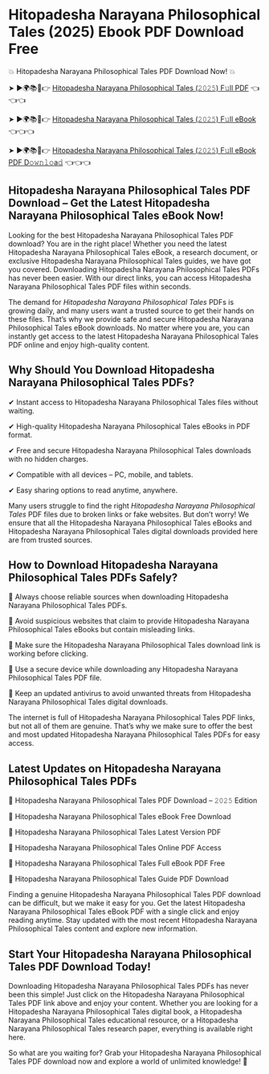 # Hitopadesha Narayana Philosophical Tales (2025) Ebook PDF Download Free

💥 Hitopadesha Narayana Philosophical Tales PDF Download Now! 💥

➤ ►🌍📚📱👉 [Hitopadesha Narayana Philosophical Tales (𝟸𝟶𝟸𝟻) F𝚞ll PDF](https://getpdf.xyz/hitopadesha-narayana-philosophical-tales) 👈👈👈


➤ ►🌍📚📱👉 [Hitopadesha Narayana Philosophical Tales (𝟸𝟶𝟸𝟻) F𝚞ll eBook](https://getpdf.xyz/hitopadesha-narayana-philosophical-tales) 👈👈👈


➤ ►🌍📚📱👉 [Hitopadesha Narayana Philosophical Tales (𝟸𝟶𝟸𝟻) F𝚞ll eBook PDF D𝚘𝚠𝚗𝚕𝚘a𝚍](https://getpdf.xyz/hitopadesha-narayana-philosophical-tales) 👈👈👈


## Hitopadesha Narayana Philosophical Tales PDF Download – Get the Latest Hitopadesha Narayana Philosophical Tales eBook Now!

Looking for the best Hitopadesha Narayana Philosophical Tales PDF download? You are in the right place! Whether you need the latest Hitopadesha Narayana Philosophical Tales eBook, a research document, or exclusive Hitopadesha Narayana Philosophical Tales guides, we have got you covered. Downloading Hitopadesha Narayana Philosophical Tales PDFs has never been easier. With our direct links, you can access Hitopadesha Narayana Philosophical Tales PDF files within seconds.

The demand for *Hitopadesha Narayana Philosophical Tales* PDFs is growing daily, and many users want a trusted source to get their hands on these files. That’s why we provide safe and secure Hitopadesha Narayana Philosophical Tales eBook downloads. No matter where you are, you can instantly get access to the latest Hitopadesha Narayana Philosophical Tales PDF online and enjoy high-quality content.

## Why Should You Download Hitopadesha Narayana Philosophical Tales PDFs?

✔ Instant access to Hitopadesha Narayana Philosophical Tales files without waiting.

✔ High-quality Hitopadesha Narayana Philosophical Tales eBooks in PDF format.

✔ Free and secure Hitopadesha Narayana Philosophical Tales downloads with no hidden charges.

✔ Compatible with all devices – PC, mobile, and tablets.

✔ Easy sharing options to read anytime, anywhere.

Many users struggle to find the right *Hitopadesha Narayana Philosophical Tales* PDF files due to broken links or fake websites. But don’t worry! We ensure that all the Hitopadesha Narayana Philosophical Tales eBooks and Hitopadesha Narayana Philosophical Tales digital downloads provided here are from trusted sources.

## How to Download Hitopadesha Narayana Philosophical Tales PDFs Safely?

📌 Always choose reliable sources when downloading Hitopadesha Narayana Philosophical Tales PDFs.

📌 Avoid suspicious websites that claim to provide Hitopadesha Narayana Philosophical Tales eBooks but contain misleading links.

📌 Make sure the Hitopadesha Narayana Philosophical Tales download link is working before clicking.

📌 Use a secure device while downloading any Hitopadesha Narayana Philosophical Tales PDF file.

📌 Keep an updated antivirus to avoid unwanted threats from Hitopadesha Narayana Philosophical Tales digital downloads.

The internet is full of Hitopadesha Narayana Philosophical Tales PDF links, but not all of them are genuine. That’s why we make sure to offer the best and most updated Hitopadesha Narayana Philosophical Tales PDFs for easy access.

## Latest Updates on Hitopadesha Narayana Philosophical Tales PDFs

🔹 Hitopadesha Narayana Philosophical Tales PDF Download – 𝟸𝟶𝟸𝟻 Edition

🔹 Hitopadesha Narayana Philosophical Tales eBook Free Download

🔹 Hitopadesha Narayana Philosophical Tales Latest Version PDF

🔹 Hitopadesha Narayana Philosophical Tales Online PDF Access

🔹 Hitopadesha Narayana Philosophical Tales Full eBook PDF Free

🔹 Hitopadesha Narayana Philosophical Tales Guide PDF Download

Finding a genuine Hitopadesha Narayana Philosophical Tales PDF download can be difficult, but we make it easy for you. Get the latest Hitopadesha Narayana Philosophical Tales eBook PDF with a single click and enjoy reading anytime. Stay updated with the most recent Hitopadesha Narayana Philosophical Tales content and explore new information.

## Start Your Hitopadesha Narayana Philosophical Tales PDF Download Today!

Downloading Hitopadesha Narayana Philosophical Tales PDFs has never been this simple! Just click on the Hitopadesha Narayana Philosophical Tales PDF link above and enjoy your content. Whether you are looking for a Hitopadesha Narayana Philosophical Tales digital book, a Hitopadesha Narayana Philosophical Tales educational resource, or a Hitopadesha Narayana Philosophical Tales research paper, everything is available right here.

So what are you waiting for? Grab your Hitopadesha Narayana Philosophical Tales PDF download now and explore a world of unlimited knowledge! 🚀